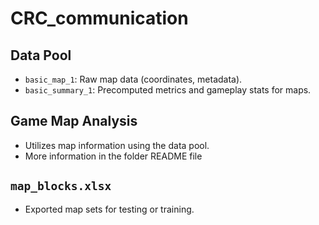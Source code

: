 # CRC_communication

## Data Pool

- `basic_map_1`: Raw map data (coordinates, metadata).
- `basic_summary_1`: Precomputed metrics and gameplay stats for maps.

## Game Map Analysis
- Utilizes map information using the data pool.
- More information in the folder README file

## `map_blocks.xlsx`
- Exported map sets for testing or training.
